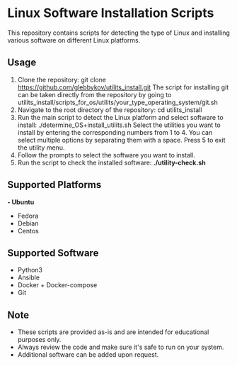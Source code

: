 # Linux Software Installation Scripts

This repository contains scripts for detecting the type of Linux and installing various software on different Linux platforms.

## Usage

1. Clone the repository: 
git clone https://github.com/glebbykov/utilits_install.git
The script for installing git can be taken directly from the repository by going to utilits_install/scripts_for_os/utilits/your_type_operating_system/git.sh
2. Navigate to the root directory of the repository:
cd utilits_install
3. Run the main script to detect the Linux platform and select software to install:
./determine_OS+install_utilits.sh
Select the utilities you want to install by entering the corresponding numbers from 1 to 4. You can select multiple options by separating them with a space. Press 5 to exit the utility menu.
4. Follow the prompts to select the software you want to install.
5. Run the script to check the installed software:
**./utility-check.sh**

## Supported Platforms

__- Ubuntu__
- Fedora
- Debian
- Centos

## Supported Software

- Python3
- Ansible
- Docker + Docker-compose
- Git 

## Note

- These scripts are provided as-is and are intended for educational purposes only.
- Always review the code and make sure it's safe to run on your system.
- Additional software can be added upon request.
